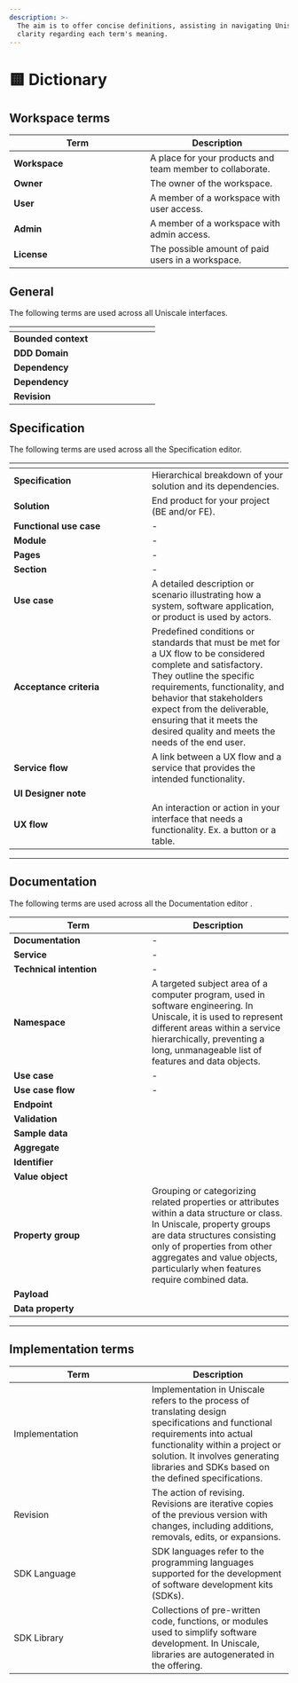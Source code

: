 ```yaml
---
description: >-
  The aim is to offer concise definitions, assisting in navigating Uniscale with
  clarity regarding each term's meaning.
---
```


# 🟨 Dictionary

## Workspace terms <a href="#project-terms" id="project-terms"></a>

<table><thead><tr><th width="230">Term</th><th>Description</th></tr></thead><tbody><tr><td><strong>Workspace</strong></td><td>A place for your products and team member to collaborate.</td></tr><tr><td><strong>Owner</strong></td><td>The owner of the workspace.</td></tr><tr><td><strong>User</strong></td><td>A member of a workspace with user access.</td></tr><tr><td><strong>Admin</strong></td><td>A member of a workspace with admin access.</td></tr><tr><td><strong>License</strong></td><td>The possible amount of paid users in a workspace.</td></tr></tbody></table>

## General  <a href="#project-terms" id="project-terms"></a>

The following terms are used across all Uniscale interfaces.

<table><thead><tr><th width="231"></th><th></th></tr></thead><tbody><tr><td><strong>Bounded context</strong></td><td></td></tr><tr><td><strong>DDD Domain</strong></td><td></td></tr><tr><td><strong>Dependency</strong></td><td></td></tr><tr><td><strong>Dependency</strong></td><td></td></tr><tr><td><strong>Revision</strong></td><td></td></tr></tbody></table>



## Specification  <a href="#project-terms" id="project-terms"></a>

The following terms are used across all the Specification editor.

<table><thead><tr><th width="233"></th><th></th></tr></thead><tbody><tr><td><strong>Specification</strong></td><td>Hierarchical breakdown of your solution and its dependencies.</td></tr><tr><td><strong>Solution</strong></td><td>End product for your project (BE and/or FE).</td></tr><tr><td><strong>Functional use case</strong></td><td>-</td></tr><tr><td><strong>Module</strong></td><td>-</td></tr><tr><td><strong>Pages</strong></td><td>-</td></tr><tr><td><strong>Section</strong></td><td>-</td></tr><tr><td><strong>Use case</strong></td><td>A detailed description or scenario illustrating how a system, software application, or product is used by actors. </td></tr><tr><td><strong>Acceptance criteria</strong></td><td>Predefined conditions or standards that must be met for a UX flow to be considered complete and satisfactory. They outline the specific requirements, functionality, and behavior that stakeholders expect from the deliverable, ensuring that it meets the desired quality and meets the needs of the end user.</td></tr><tr><td><strong>Service flow</strong></td><td>A link between a UX flow and a service that provides the intended functionality. </td></tr><tr><td><strong>UI Designer note</strong></td><td></td></tr><tr><td><strong>UX flow</strong></td><td>An interaction or action in your interface that needs a functionality. Ex.  a button or a table.</td></tr></tbody></table>



***

## Documentation <a href="#project-terms" id="project-terms"></a>

The following terms are used across all the Documentation editor .

<table><thead><tr><th width="233">Term</th><th>Description</th></tr></thead><tbody><tr><td><strong>Documentation</strong></td><td>-</td></tr><tr><td><strong>Service</strong></td><td>-</td></tr><tr><td><strong>Technical intention</strong></td><td>-</td></tr><tr><td><strong>Namespace</strong></td><td>A targeted subject area of a computer program, used in software engineering. In Uniscale, it is used to represent different areas within a service hierarchically, preventing a long, unmanageable list of features and data objects.</td></tr><tr><td><strong>Use case</strong></td><td>-</td></tr><tr><td><strong>Use case flow</strong></td><td>-</td></tr><tr><td><strong>Endpoint</strong></td><td></td></tr><tr><td><strong>Validation</strong></td><td></td></tr><tr><td><strong>Sample data</strong></td><td></td></tr><tr><td><strong>Aggregate</strong></td><td></td></tr><tr><td><strong>Identifier</strong></td><td></td></tr><tr><td><strong>Value object</strong></td><td></td></tr><tr><td><strong>Property group</strong></td><td>Grouping or categorizing related properties or attributes within a data structure or class. In Uniscale, property groups are data structures consisting only of properties from other aggregates and value objects, particularly when features require combined data.</td></tr><tr><td><strong>Payload</strong></td><td></td></tr><tr><td><strong>Data property</strong></td><td></td></tr></tbody></table>

***

## Implementation terms

<table data-header-hidden><thead><tr><th width="233">Term</th><th>Description</th></tr></thead><tbody><tr><td>Implementation</td><td>Implementation in Uniscale refers to the process of translating design specifications and functional requirements into actual functionality within a project or solution. It involves generating libraries and SDKs based on the defined specifications.</td></tr><tr><td>Revision</td><td>The action of revising. Revisions are iterative copies of the previous version with changes, including additions, removals, edits, or expansions.</td></tr><tr><td>SDK Language</td><td>SDK languages refer to the programming languages supported for the development of software development kits (SDKs).</td></tr><tr><td>SDK Library</td><td>Collections of pre-written code, functions, or modules used to simplify software development. In Uniscale, libraries are autogenerated in the offering.</td></tr></tbody></table>



